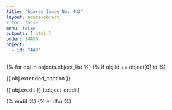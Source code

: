 ```yaml
---
title: "Scores Image No. 443"
layout: score-object
# toc: false
menu: false
outputs: [ html ]
order: 14430
object:
  - id: "443"
---
```


{% for obj in objects.object_list %}
{% if obj.id == object[0].id %}

{{ obj.extended_caption }}

{{ obj.credit }} {.object-credit}

{% endif %}
{% endfor %}
